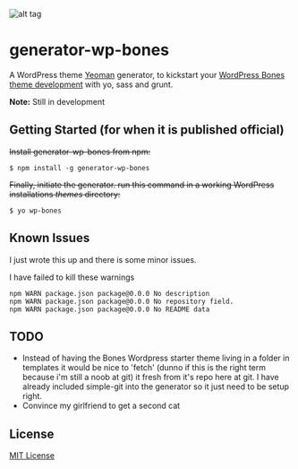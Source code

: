 ![alt tag](https://raw.github.com/0dp/generator-wp-bones/master/header.png)

# generator-wp-bones

A WordPress theme [Yeoman](http://yeoman.io) generator, to kickstart your [WordPress Bones
theme development](https://github.com/eddiemachado/bones) with yo, sass and grunt.

**Note:** Still in development


## Getting Started (for when it is published official)


~~Install generator-wp-bones from npm:~~

```
$ npm install -g generator-wp-bones
```

~~Finally, initiate the generator. run this command in
a working WordPress installations *themes* directory:~~

```
$ yo wp-bones
```

## Known Issues

I just wrote this up and there is some minor issues.

I have failed to kill these warnings

```
npm WARN package.json package@0.0.0 No description
npm WARN package.json package@0.0.0 No repository field.
npm WARN package.json package@0.0.0 No README data
```

## TODO


*   Instead of having the Bones Wordpress starter theme living in a folder in templates it would be nice to 'fetch' (dunno if this is the right term because i'm still a noob at git) it fresh from it's repo here at git. I have already included simple-git into the generator so it just need to be setup right. 
*   Convince my girlfriend to get a second cat


## License

[MIT License](http://en.wikipedia.org/wiki/MIT_License)


